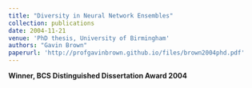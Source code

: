 ```yaml
---
title: "Diversity in Neural Network Ensembles"
collection: publications
date: 2004-11-21
venue: 'PhD thesis, University of Birmingham'
authors: "Gavin Brown"
paperurl: 'http://profgavinbrown.github.io/files/brown2004phd.pdf'
---
```


<b>Winner, BCS Distinguished Dissertation Award 2004</b>
